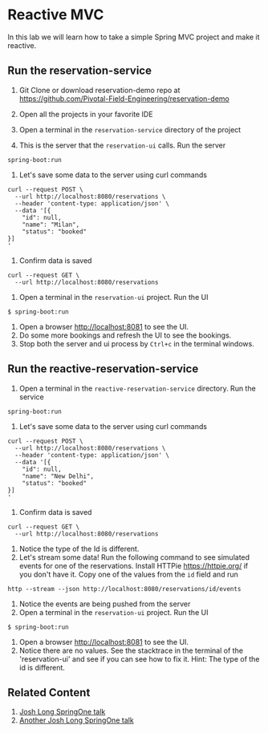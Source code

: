 # Reactive MVC
In this lab we will learn how to take a simple Spring MVC project and make it reactive.

## Run the reservation-service  
1. Git Clone or download reservation-demo repo at <https://github.com/Pivotal-Field-Engineering/reservation-demo>
1. Open all the projects in your favorite IDE

1. Open a terminal in the `reservation-service` directory of the project

1. This is the server that the `reservation-ui` calls. Run the server
```
spring-boot:run
```
1. Let's save some data to the server using curl commands
```
curl --request POST \
  --url http://localhost:8080/reservations \
  --header 'content-type: application/json' \
  --data '[{
	"id": null,
	"name": "Milan",
	"status": "booked"
}]
'
```
1. Confirm data is saved
```
curl --request GET \
  --url http://localhost:8080/reservations
```
1. Open a terminal in the `reservation-ui` project. Run the UI
```
$ spring-boot:run
```
1. Open a browser <http://localhost:8081> to see the UI.
1. Do some more bookings and refresh the UI to see the bookings.  
1. Stop both the server and ui process by `Ctrl+c` in the terminal windows.  

## Run the reactive-reservation-service  
1. Open a terminal in the `reactive-reservation-service` directory. Run the service  
```
spring-boot:run
```
1. Let's save some data to the server using curl commands  
```
curl --request POST \
  --url http://localhost:8080/reservations \
  --header 'content-type: application/json' \
  --data '[{
	"id": null,
	"name": "New Delhi",
	"status": "booked"
}]
'
```
1. Confirm data is saved      
```
curl --request GET \
  --url http://localhost:8080/reservations
```
1. Notice the type of the Id is different.    
1. Let's stream some data! Run the following command to see simulated events for one of the reservations. Install HTTPie <https://httpie.org/> if you don't have it. Copy one of the values from the `id` field and run  
```
http --stream --json http://localhost:8080/reservations/id/events
```
1. Notice the events are being pushed from the server
1. Open a terminal in the `reservation-ui` project. Run the UI  
```
$ spring-boot:run
```
1. Open a browser <http://localhost:8081> to see the UI.  
1. Notice there are no values. See the stacktrace in the terminal of the 'reservation-ui' and see if you can see how to fix it. Hint: The type of the id is different.


## Related Content
1. [Josh Long SpringOne talk](https://youtu.be/l7VBdWhtl7A)  
1. [Another Josh Long SpringOne talk](https://youtu.be/1W5_tOiwEAc)

